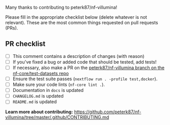 Many thanks to contributing to peterk87/nf-villumina!

Please fill in the appropriate checklist below (delete whatever is not relevant). These are the most common things requested on pull requests (PRs).

## PR checklist
 - [ ] This comment contains a description of changes (with reason)
 - [ ] If you've fixed a bug or added code that should be tested, add tests!
 - [ ] If necessary, also make a PR on the [peterk87/nf-villumina branch on the nf-core/test-datasets repo]( https://github.com/nf-core/test-datasets/pull/new/peterk87/nf-villumina)
 - [ ] Ensure the test suite passes (`nextflow run . -profile test,docker`).
 - [ ] Make sure your code lints (`nf-core lint .`).
 - [ ] Documentation in `docs` is updated
 - [ ] `CHANGELOG.md` is updated
 - [ ] `README.md` is updated

**Learn more about contributing:** https://github.com/peterk87/nf-villumina/tree/master/.github/CONTRIBUTING.md
